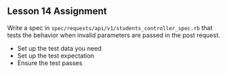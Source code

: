 ## Lesson 14 Assignment

Write a spec in `spec/requests/api/v1/students_controller_spec.rb` that tests the behavior when invalid parameters are passed in the post request.

- Set up the test data you need
- Set up the test expectation
- Ensure the test passes

